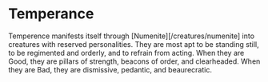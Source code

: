 # Temperance #

Temperence manifests itself through [Numenite][/creatures/numenite]
into creatures with reserved personalities. They are most apt to be
standing still, to be regimented and orderly, and to refrain from
acting. When they are Good, they are pillars of strength, beacons of
order, and clearheaded. When they are Bad, they are dismissive,
pedantic, and beaurecratic.
